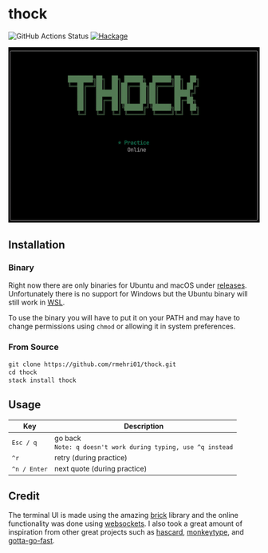 # thock

![GitHub Actions Status](https://github.com/rmehri01/thock/workflows/Build/badge.svg) [![Hackage](https://img.shields.io/hackage/v/thock.svg)](https://hackage.haskell.org/package/thock)

![An example of an online game](resources/demo.gif)

## Installation

### Binary

Right now there are only binaries for Ubuntu and macOS under [releases](https://github.com/rmehri01/thock/releases). Unfortunately there is no support for Windows but the Ubuntu binary will still work in [WSL](https://docs.microsoft.com/en-us/windows/wsl/about).

To use the binary you will have to put it on your PATH and may have to change permissions using `chmod` or allowing it in system preferences.

### From Source

```console
git clone https://github.com/rmehri01/thock.git
cd thock
stack install thock
```

## Usage
 | Key | Description
 | - | -
 | `Esc / q` | go back <br> `Note: q doesn't work during typing, use ^q instead`
 | `^r` | retry (during practice)
 | `^n / Enter` | next quote (during practice)

## Credit

The terminal UI is made using the amazing [brick](https://github.com/jtdaugherty/brick/) library and the online functionality was done using [websockets](https://github.com/jaspervdj/websockets). I also took a great amount of inspiration from other great projects such as [hascard](https://github.com/Yvee1/hascard), [monkeytype](https://github.com/Miodec/monkeytype), and [gotta-go-fast](https://github.com/callum-oakley/gotta-go-fast).
